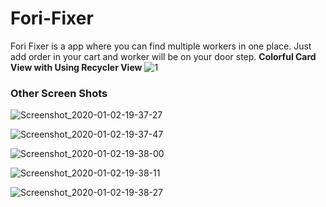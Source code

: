 # Fori-Fixer
Fori Fixer is a app where you can find multiple workers in one place. Just add order in your cart and worker will be on your door step.
**Colorful Card View with Using Recycler View**
![1](https://user-images.githubusercontent.com/28158590/71672606-51455a80-2d98-11ea-864e-79819d661356.jpg)
### Other Screen Shots

![Screenshot_2020-01-02-19-37-27](https://user-images.githubusercontent.com/28158590/71672669-818cf900-2d98-11ea-92e4-8b1fcc3880d6.jpg)

![Screenshot_2020-01-02-19-37-47](https://user-images.githubusercontent.com/28158590/71672671-82258f80-2d98-11ea-9f47-964bca7e84d6.jpg)

![Screenshot_2020-01-02-19-38-00](https://user-images.githubusercontent.com/28158590/71672673-82be2600-2d98-11ea-91e5-5366a11727fb.jpg)

![Screenshot_2020-01-02-19-38-11](https://user-images.githubusercontent.com/28158590/71672674-8356bc80-2d98-11ea-94e5-25ea68a13903.jpg)

![Screenshot_2020-01-02-19-38-27](https://user-images.githubusercontent.com/28158590/71672677-85208000-2d98-11ea-94d2-aa0ecc6ebeeb.jpg)

